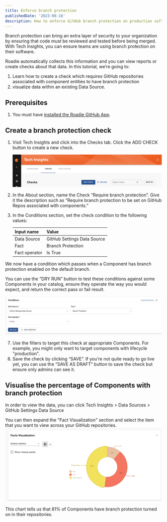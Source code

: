 ```yaml
---
title: Enforce branch protection
publishedDate: '2023-08-16'
description: How to enforce GitHub branch protection on production software with Tech Insights.
---
```


Branch protection can bring an extra layer of security to your organization by ensuring that code must be reviewed and tested before being merged. With Tech Insights, you can ensure teams are using branch protection on their software.

Roadie automatically collects this information and you can view reports or create checks about that data.
In this tutorial, we’re going to:

1. Learn how to create a check which requires GitHub repositories associated with component entities to have branch protection  
2. visualize data within an existing Data Source.


## Prerequisites

1. You must have [installed the Roadie GitHub App](../../getting-started/install-github-app/).

## Create a branch protection check

1. Visit Tech Insights and click into the Checks tab. Click the ADD CHECK button to create a new check.

   ![](../track-docker-base-image-migration/add-check-button.png)

2. In the About section, name the Check “Require branch protection”. Give it the description such as “Require branch protection to be set on GitHub Repos associated with components.”

3. In the Conditions section, set the check condition to the following values:

    | Input name | Value |
    | --- | --- |
    | Data Source | GitHub Settings Data Source |
    | Fact | Branch Protection |
    | Fact operator | Is True |

  We now have a condition which passes when a Component has branch protection enabled on the default branch.
    
  You can use the “DRY RUN” button to test these conditions against some Components in your catalog, ensure they operate the way you would expect, and return the correct pass or fail result.
    
  ![compound-conditions.png](branch-protection-condition.png)

7. Use the filters to target this check at appropriate Components. For example, you might only want to target components with lifecycle "production". 
8. Save the check by clicking “SAVE”. If you’re not quite ready to go live yet, you can use the “SAVE AS DRAFT” button to save the check but ensure only admins can see it.


## Visualise the percentage of Components with branch protection

In order to view the data, you can click Tech Insights > Data Sources > GitHub Settings Data Source

You can then expand the "Fact Visualization" section and select the item that you want to view across your GitHub repositories.
![viz.png](./viz.png)

This chart tells us that 81% of Components have branch protection turned on in their repositories.
